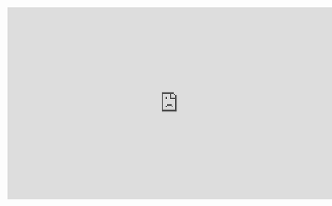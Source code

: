 <iframe width="768" height="432" src="https://miro.com/app/live-embed/uXjVPs6QfyY=/?moveToViewport=-830,-514,1576,1201&embedId=142804940557" frameborder="0" scrolling="no" allow="fullscreen; clipboard-read; clipboard-write" allowfullscreen></iframe>
